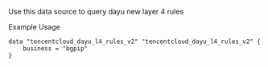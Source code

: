 Use this data source to query dayu new layer 4 rules

Example Usage

```hcl
data "tencentcloud_dayu_l4_rules_v2" "tencentcloud_dayu_l4_rules_v2" {
    business = "bgpip"
}
```